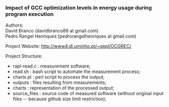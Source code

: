 ### Impact of GCC optimization levels in energy usage during program execution 
Authors: <br>
David Branco (davidbranco88 at gmail.com) <br>
Pedro Rangel Henriques (pedrorangelhenriques at gmail.com)<br>

Project Website: http://www4.di.uminho.pt/~gepl/OCGREC/<br>

Project Structure:
- rapl-read.c  : measurement software;
- read.sh      : bash script to automate the measurement process;
- charts.pl    : perl script to process the output;
- outputs      : files resulting from measurements;
- charts       : representation of the processed output;
- source_files : source code of measured software (without original input files -- because github size limit restriction);
